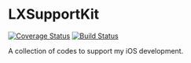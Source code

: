 LXSupportKit
============

[![Coverage Status](https://coveralls.io/repos/lxcid/LXSupportKit/badge.svg)](https://coveralls.io/r/lxcid/LXSupportKit)
[![Build Status](https://travis-ci.org/lxcid/LXSupportKit.svg)](https://travis-ci.org/lxcid/LXSupportKit)

A collection of codes to support my iOS development.
